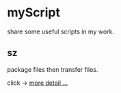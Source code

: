 # myScript
share some useful scripts in my work.
## sz
package files then transfer files.

click -> [more detail ...](https://github.com/zzjack/myScript/blob/master/sendFile/README.md)


